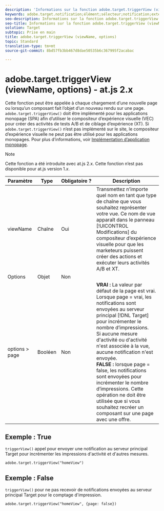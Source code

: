 ```yaml
---
description: 'Informations sur la fonction adobe.target.triggerView (viewName, options) pour at.js. '
keywords: adobe.target.notification;élément;sélecteur;notification;extension
seo-description: Informations sur la fonction adobe.target.triggerView (viewName, options) pour la bibliothèque JavaScript at.js d’Adobe Target.
seo-title: Informations sur la fonction adobe.target.triggerView (viewName, options) pour la bibliothèque JavaScript at.js d’Adobe Target.
solution: Target
subtopic: Prise en main
title: adobe.target.triggerView (viewName, options)
topic: Standard
translation-type: tm+mt
source-git-commit: 8bd57fb3bb467d8dae50535b6c367995f2acabac

---
```



# adobe.target.triggerView (viewName, options) - at.js 2.x

Cette fonction peut être appelée à chaque chargement d’une nouvelle page ou lorsqu’un composant fait l’objet d’un nouveau rendu sur une page. `adobe.target.triggerView()` doit être implémenté pour les applications monopage (SPA) afin d’utiliser le compositeur d’expérience visuelle (VEC) pour créer des activités de tests A/B et de ciblage d’expérience (XT). Si `adobe.target.triggerView()` n’est pas implémenté sur le site, le compositeur d’expérience visuelle ne peut pas être utilisé pour les applications monopages. Pour plus d’informations, voir [Implémentation d’application monopage](/help/c-implementing-target/c-implementing-target-for-client-side-web/how-to-deployatjs/target-atjs-single-page-application.md).

>[!NOTE]
>
>Cette fonction a été introduite avec at.js 2.x. Cette fonction n’est pas disponible pour at.js version 1.*x*.

| Paramètre | Type | Obligatoire ? | Description |
| --- | --- | --- | --- |
| viewName | Chaîne | Oui | Transmettez n’importe quel nom en tant que type de chaîne que vous souhaitez représenter votre vue. Ce nom de vue apparaît dans le panneau [!UICONTROL Modifications] du compositeur d’expérience visuelle pour que les marketeurs puissent créer des actions et exécuter leurs activités A/B et XT. |
| Options | Objet | Non |  |
| options &gt; page | Booléen | Non | **VRAI :** La valeur par défaut de la page est vrai. Lorsque page = vrai, les notifications sont envoyées au serveur principal [!DNL Target] pour incrémenter le nombre d’impressions.<br>Si aucune mesure d&#39;activité ou d&#39;activité n&#39;est associée à la vue, aucune notification n&#39;est envoyée.<br>**FALSE :** lorsque page = false, les notifications sont envoyées pour incrémenter le nombre d’impressions. Cette opération ne doit être utilisée que si vous souhaitez recréer un composant sur une page avec une offre. |

## Exemple : True

`triggerView()` appel pour envoyer une notification au serveur principal Target pour incrémenter les impressions d&#39;activité et d&#39;autres mesures.

```
adobe.target.triggerView("homeView")
```

## Exemple : False

`triggerView()` pour ne pas recevoir de notifications envoyées au serveur principal Target pour le comptage d&#39;impression.

```
adobe.target.triggerView("homeView", {page: false})
```

